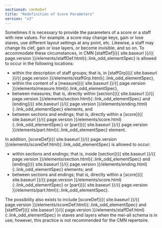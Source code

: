 ```yaml
---
sectionid: cmnReDef
title: "Redefinition of Score Parameters"
version: "v3"
---
```





Sometimes it is necessary to provide the parameters of a score or a staff with new
values.
For example. a score may change keys, gain or lose staves, use different layout settings
at
any point, etc. Likewise, a staff may change its clef, gain or lose layers, or become
invisible, and so on. To accommodate these circumstances, in CMN [staffDef]({{ site.baseurl }}/{{ page.version }}/elements/staffDef.html){:.link_odd_elementSpec} is allowed to occur in the following locations:


- within the description of staff groups; that is, in [staffGrp]({{ site.baseurl }}/{{ page.version }}/elements/staffGrp.html){:.link_odd_elementSpec},
- within the content of a [measure]({{ site.baseurl }}/{{ page.version }}/elements/measure.html){:.link_odd_elementSpec},
- between measures; that is, directly within [section]({{ site.baseurl }}/{{ page.version }}/elements/section.html){:.link_odd_elementSpec} and [ending]({{ site.baseurl }}/{{ page.version }}/elements/ending.html){:.link_odd_elementSpec} elements, and
- between sections and endings; that is, directly within a [score]({{ site.baseurl }}/{{ page.version }}/elements/score.html){:.link_odd_elementSpec}
or [part]({{ site.baseurl }}/{{ page.version }}/elements/part.html){:.link_odd_elementSpec} element.


In addition, [scoreDef]({{ site.baseurl }}/{{ page.version }}/elements/scoreDef.html){:.link_odd_elementSpec} is allowed to occur:


- within sections and endings; that is, inside [section]({{ site.baseurl }}/{{ page.version }}/elements/section.html){:.link_odd_elementSpec} and [ending]({{ site.baseurl }}/{{ page.version }}/elements/ending.html){:.link_odd_elementSpec} elements; and 
- between sections and endings; that is, directly within a [score]({{ site.baseurl }}/{{ page.version }}/elements/score.html){:.link_odd_elementSpec}
or [part]({{ site.baseurl }}/{{ page.version }}/elements/part.html){:.link_odd_elementSpec}.


The possibility also exists to include [scoreDef]({{ site.baseurl }}/{{ page.version }}/elements/scoreDef.html){:.link_odd_elementSpec} and [staffDef]({{ site.baseurl }}/{{ page.version }}/elements/staffDef.html){:.link_odd_elementSpec} in staves and layers when the mei-all schema is in use; however, this
practice is not recommended for the CMN repertoire.


